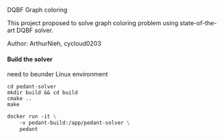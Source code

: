 DQBF Graph coloring

This project proposed to solve graph coloring problem using state-of-the-art DQBF solver.

Author: ArthurNieh, cycloud0203

#### Build the solver 

need to beunder Linux environment

```shell
cd pedant-solver
mkdir build && cd build
cmake ..
make
```

```dockerfile
docker run -it \
    -v pedant-build:/app/pedant-solver \
    pedant
```